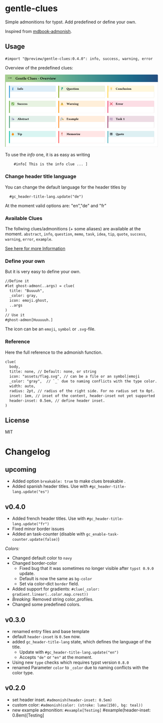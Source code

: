 # gentle-clues 

Simple admonitions for typst. Add predefined or define your own. 

Inspired from [mdbook-admonish](https://tommilligan.github.io/mdbook-admonish/).


## Usage

`#import "@preview/gentle-clues:0.4.0": info, success, warning, error`

Overview of the predefined clues:

![Overview of the predefined clues](gc_overview.svg)

To use the *info* one, it is as easy as writing 
```typst 
    #info[ This is the info clue ... ] 
```


### Change header title language 

You can change the default language for the header titles by 

```typst
  #gc_header-title-lang.update("de")
```
At the moment valid options are: "en","de" and "fr"

### Available Clues

The follwing clues/admonitions (+ some aliases) are available at the moment. `abstract`, `info`, `question`, `memo`, `task`, `idea`, `tip`, `quote`, `success`, `warning`, `error`, `example`.

[See here for more Information](https://github.com/jomaway/typst-admonish/blob/main/docs.pdf)

### Define your own

But it is very easy to define your own. 

```typst 
//Define it
#let ghost-admon(..args) = clue(
  title: "Buuuuh", 
  _color: gray,
  icon: emoji.ghost, 
  ..args
)
// Use it
#ghost-admon[Huuuuuh.]
```

The icon can be an `emoji`, `symbol` or `.svg`-file. 

### Reference 

Here the full reference to the admonish function.

```typst
clue(
  body,
  title: none, // Default: none, or string
  icon: "assets/flag.svg", // can be a file or an symbol|emoji
  _color: "gray",  // `_` due to naming conflicts with the type color.
  width: auto,
  radius: 2pt, // radius of the right side. For no radius set to 0pt.
  inset: 1em, // inset of the content, header-inset not yet supported
  header-inset: 0.5em, // define header inset.
)
```

## License 

MIT

# Changelog


## upcoming

- Added option `breakable: true` to make clues breakable .
- Added spanish header titles. Use with `#gc_header-title-lang.update("es")`

## v0.4.0 

- Added french header titles. Use with `#gc_header-title-lang.update("fr")`
- Fixed minor border issues
- Added an task-counter (disable with `gc_enable-task-counter.update(false)`)

*Colors:*

- Changed default color to `navy`
- Changed border-color
  - Fixed bug that it was sometimes no longer visible after `typst 0.9.0` update.
  - Default is now the same as `bg-color`
  - Set via color-dict `border` field.
- Added support for gradients: `#clue(_color: gradient.linear(..color.map.crest))`
- *Breaking:* Removed string color_profiles. 
- Changed some predefined colors.

## v0.3.0

- renamed entry files and base template
- default `header-inset` is `0.5em` now.
- added `gc_header-title-lang` state, which defines the language of the title.
  - Update with `#gc_header-title-lang.update("en")`
  - Accepts `"de"` or `"en"` at the moment.
- Using new `type` checks which requires typst version `0.8.0`
- renamed Parameter `color` to `_color` due to naming conflicts with the color type.

## v0.2.0

- set header inset. `#admonish(header-inset: 0.5em)`
- custom color: `#admonish(color: (stroke: luma(150), bg: teal))`
- new example admonition: `#example[Testing]`
  #example(header-inset: 0.8em)[Testing]

